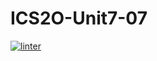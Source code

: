 # ICS2O-Unit7-07
[![linter](https://github.com/Aiden-Kwong/ICS2O-Unit7-07/workflows/linter/badge.svg)](https://github.com/marketplace/actions/super-linter)
